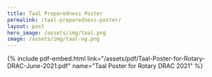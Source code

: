 ```yaml
---
title: Taal Preparedness Poster
permalink: /taal-preparedness-poster/
layout: post
hero_image: /assets/img/taal.png
image: /assets/img/taal-og.png
---
```


{% include pdf-embed.html link="/assets/pdf/Taal-Poster-for-Rotary-DRAC-June-2021.pdf" name="Taal Poster for Rotary DRAC 2021" %}